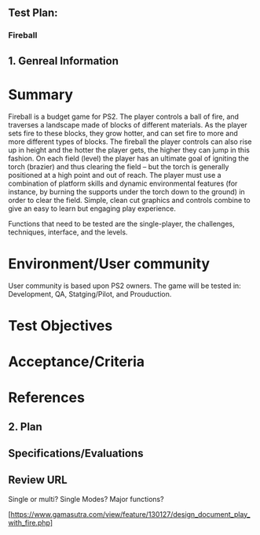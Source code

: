 ## Test Plan:


### Fireball

## 1. Genreal Information
  # Summary
  
   <p1>Fireball is a budget game for PS2. The player controls a ball of fire, and traverses a landscape
  made of blocks of different materials. As the player sets fire to these blocks, they grow hotter, and
  can set fire to more and more different types of blocks. The fireball the player controls can also
  rise up in height and the hotter the player gets, the higher they can jump in this fashion.
  On each field (level) the player has an ultimate goal of igniting the torch (brazier) and thus
  clearing the field – but the torch is generally positioned at a high point and out of reach. The
  player must use a combination of platform skills and dynamic environmental features (for
  instance, by burning the supports under the torch down to the ground) in order to clear the field.
  Simple, clean cut graphics and controls combine to give an easy to learn but engaging play
  experience.
  
   Functions that need to be tested are the single-player, the challenges, techniques, interface, and the levels.</p1>
   
   # Environment/User community
   
   <p2>User community is based upon PS2 owners. 
   The game will be tested in:
   Development, QA, Statging/Pilot, and Prouduction.</p2>
   
   # Test Objectives
   
   # Acceptance/Criteria
   
   # References

## 2. Plan

   <p3> </p3>  

    
  
## Specifications/Evaluations
  <p4> </p4>




## Review URL
Single or multi?
  Single
Modes?
Major functions?

[https://www.gamasutra.com/view/feature/130127/design_document_play_with_fire.php]
